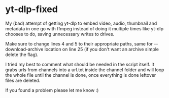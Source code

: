 # yt-dlp-fixed
My (bad) attempt of getting yt-dlp to embed video, audio, thumbnail and metadata in one go with ffmpeg instead of doing it multiple times like yt-dlp chooses to do, saving unnecessary writes to drives.


Make sure to change lines 4 and 5 to their appropriate paths, same for --download-archive location on line 25 (if you don't want an archive simple delete the flag).

I tried my best to comment what should be needed in the script itself. It grabs urls from channels into a url.txt inside the channel folder and will loop the whole file until the channel is done, once everything is done leftover files are deleted.

If you found a problem please let me know :)
